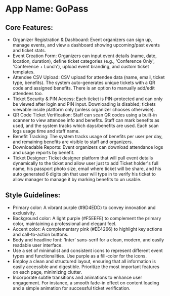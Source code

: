 # **App Name**: GoPass

## Core Features:

- Organizer Registration & Dashboard: Event organizers can sign up, manage events, and view a dashboard showing upcoming/past events and ticket stats.
- Event Creation Form: Organizers can input event details (name, date, location, duration), define ticket categories (e.g., 'Conference Only', 'Conference + Lunch'), upload event branding, and custom ticket templates.
- Attendee CSV Upload: CSV upload for attendee data (name, email, ticket type, benefits). The system auto-generates unique tickets with a QR code and assigned benefits. There is an option to manually add/edit attendees too.
- Ticket Security & PIN Access: Each ticket is PIN-protected and can only be viewed after login and PIN input. Downloading is disabled; tickets viewable inside platform only (unless organizer chooses otherwise).
- QR Code Ticket Verification: Staff can scan QR codes using a built-in scanner to view attendee info and benefits. Staff can mark benefits as used, and the system tracks which days/benefits are used. Each scan logs usage time and staff name.
- Benefit Tracking: The system tracks usage of benefits per user per day, and remaining benefits are visible to staff and organizers.
- Downloadable Reports: Event organizers can download attendance logs and usage reports by benefit.
- Ticket Designer: Ticket designer platform that will pull event details dynamically to the ticket and allow user just to add Ticket holder's full name, his passport photo size, email where ticket will be share, and his auto generated 6 digits pin that user will type in to verify his ticket to allow manager to manage it by marking benefits to un usable.

## Style Guidelines:

- Primary color: A vibrant purple (#9D4EDD) to convey innovation and exclusivity.
- Background color: A light purple (#F5EEFE) to complement the primary color, maintaining a professional and elegant feel.
- Accent color: A complementary pink (#EE4266) to highlight key actions and call-to-action buttons.
- Body and headline font: 'Inter' sans-serif for a clean, modern, and easily readable user interface.
- Use a set of minimalist and consistent icons to represent different event types and functionalities. Use purple as a fill-color for the icons.
- Employ a clean and structured layout, ensuring that all information is easily accessible and digestible. Prioritize the most important features on each page, minimizing clutter.
- Incorporate subtle transitions and animations to enhance user engagement. For instance, a smooth fade-in effect on content loading and a simple animation for successful ticket verification.